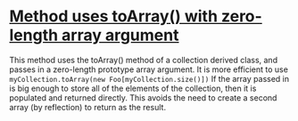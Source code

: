 # [Method uses toArray() with zero-length array argument](https://spotbugs.readthedocs.io/en/latest/bugDescriptions.html#ITA_INEFFICIENT_TO_ARRAY)

 This method uses the toArray() method of a collection derived class, and passes
in a zero-length prototype array argument.  It is more efficient to use
`myCollection.toArray(new Foo[myCollection.size()])`
If the array passed in is big enough to store all of the
elements of the collection, then it is populated and returned
directly. This avoids the need to create a second array
(by reflection) to return as the result.